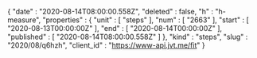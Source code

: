 {
  "date" : "2020-08-14T08:00:00.558Z",
  "deleted" : false,
  "h" : "h-measure",
  "properties" : {
    "unit" : [ "steps" ],
    "num" : [ "2663" ],
    "start" : [ "2020-08-13T00:00:00Z" ],
    "end" : [ "2020-08-14T00:00:00Z" ],
    "published" : [ "2020-08-14T08:00:00.558Z" ]
  },
  "kind" : "steps",
  "slug" : "2020/08/q6hzh",
  "client_id" : "https://www-api.jvt.me/fit"
}
